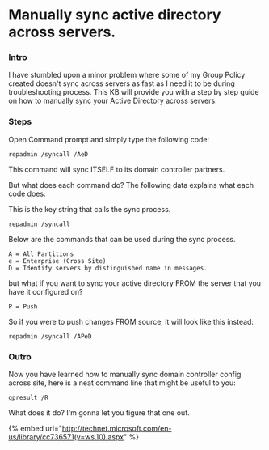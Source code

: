 # Manually sync active directory across servers.

### Intro

I have stumbled upon a minor problem where some of my Group Policy created doesn't sync across servers as fast as I need it to be during troubleshooting process. This KB will provide you with a step by step guide on how to manually sync your Active Directory across servers.



### Steps

Open Command prompt and simply type the following code:

```
repadmin /syncall /AeD
```

This command will sync ITSELF to its domain controller partners.



But what does each command do? The following data explains what each code does:



This is the key string that calls the sync process.

```
repadmin /syncall
```

Below are the commands that can be used during the sync process.

```
A = All Partitions
e = Enterprise (Cross Site)
D = Identify servers by distinguished name in messages.
```



but what if you want to sync your active directory FROM the server that you have it configured on?

```
P = Push
```



So if you were to push changes FROM source, it will look like this instead:

```
repadmin /syncall /APeD
```

### Outro

Now you have learned how to manually sync domain controller config across site, here is a neat command line that might be useful to you:

```
gpresult /R
```

What does it do? I'm gonna let you figure that one out.



{% embed url="http://technet.microsoft.com/en-us/library/cc736571(v=ws.10).aspx" %}

